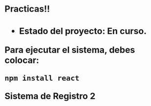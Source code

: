 <h1> Practicas!! <h1>

- Estado del proyecto: En curso.

Para ejecutar el sistema, debes colocar:

```npm install react```

Sistema de Registro 2
